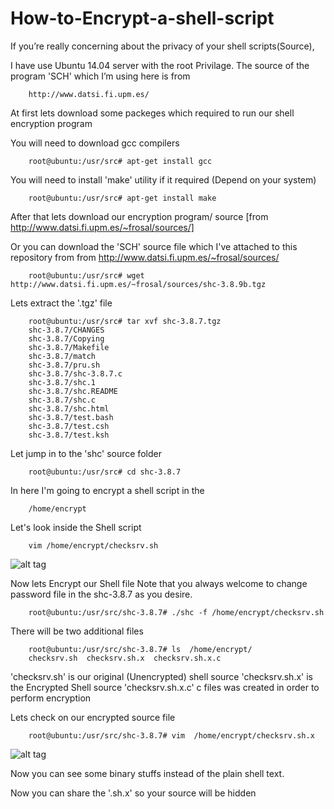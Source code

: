 # How-to-Encrypt-a-shell-script

If you’re really concerning about the privacy of your shell scripts(Source),

I have use Ubuntu 14.04 server with the root Privilage.
The source of the program 'SCH' which I’m using here is from

        http://www.datsi.fi.upm.es/


At first lets download some packeges which required to run our shell encryption program


You will need to download gcc compilers 

        root@ubuntu:/usr/src# apt-get install gcc

You will need to install 'make' utility if it required (Depend on your system)

        root@ubuntu:/usr/src# apt-get install make

After that  lets download our encryption program/ source [from http://www.datsi.fi.upm.es/~frosal/sources/] 

Or you can download the 'SCH' source file which I've attached to this repository from from http://www.datsi.fi.upm.es/~frosal/sources/

        root@ubuntu:/usr/src# wget http://www.datsi.fi.upm.es/~frosal/sources/shc-3.8.9b.tgz
  
Lets extract the '.tgz' file

        root@ubuntu:/usr/src# tar xvf shc-3.8.7.tgz
        shc-3.8.7/CHANGES
        shc-3.8.7/Copying
        shc-3.8.7/Makefile
        shc-3.8.7/match
        shc-3.8.7/pru.sh
        shc-3.8.7/shc-3.8.7.c
        shc-3.8.7/shc.1
        shc-3.8.7/shc.README
        shc-3.8.7/shc.c
        shc-3.8.7/shc.html
        shc-3.8.7/test.bash
        shc-3.8.7/test.csh
        shc-3.8.7/test.ksh

Let jump in to the 'shc' source folder

        root@ubuntu:/usr/src# cd shc-3.8.7

In  here I'm going to encrypt a shell script in the 

        /home/encrypt

Let's look inside the Shell script

        vim /home/encrypt/checksrv.sh

![alt tag](https://s32.postimg.org/t8v6s39r9/Screenshot_358.png)

Now lets Encrypt our Shell file
Note that you always welcome to change password file in the shc-3.8.7 as you desire.

        root@ubuntu:/usr/src/shc-3.8.7# ./shc -f /home/encrypt/checksrv.sh

There will be two additional files

        root@ubuntu:/usr/src/shc-3.8.7# ls  /home/encrypt/
        checksrv.sh  checksrv.sh.x  checksrv.sh.x.c

'checksrv.sh' is our original (Unencrypted) shell source
'checksrv.sh.x' is the Encrypted Shell source
'checksrv.sh.x.c' c files was created in order to perform encryption

Lets check on our encrypted source file

        root@ubuntu:/usr/src/shc-3.8.7# vim  /home/encrypt/checksrv.sh.x

![alt tag](https://s31.postimg.org/j2v9tgkwr/Screenshot_357.png)

Now you can see some binary stuffs instead of the plain shell text.

Now you can share the '.sh.x' so your source will be hidden



  
  

  
